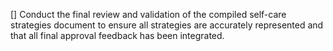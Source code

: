 [] Conduct the final review and validation of the compiled self-care strategies document to ensure all strategies are accurately represented and that all final approval feedback has been integrated.